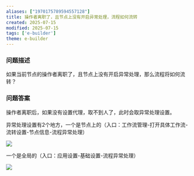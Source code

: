 ```yaml
---
aliases: ["1970175789594557128"]
title: 操作者离职了，且节点上没有开启异常处理，流程如何流转
created: 2025-07-15
modified: 2025-07-15
tags: ['e-builder']
theme: e-builder
---
```


### 问题描述

如果当前节点的操作者离职了，且节点上没有开启异常处理，那么流程将如何流转？

### 问题答案

操作者离职后，如果没有设置代理，取不到人了，此时会取异常处理设置。

异常处理设置有2个地方，一个是节点上的（入口：工作流管理-打开具体工作流-流转设置-节点信息-流程异常处理）

![](https://myhelpdoc.oss-cn-heyuan.aliyuncs.com/mdimages/aba6ba2511cbb5246b8edb23dc1fad64.jpg)

一个是全局的（入口：应用设置-基础设置-流程异常处理）

![](https://myhelpdoc.oss-cn-heyuan.aliyuncs.com/mdimages/299be6660ad2b4d8178a15e8721b9f20.jpg)

